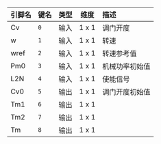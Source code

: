 <!--
DO NOT EDIT THIS FILE DIRECTLY.
This file is generated by tools/comp-docs.js.
All changes will be overwritten by regeneration.
-->

<slot class="model-pins">

| 引脚名 | 键名 | 类型 | 维度 | 描述 |
|:------ |:---- |:----:|:----:|:---- |
| Cv | `0` | 输入 | 1 x 1 | 调门开度 |
| w | `1` | 输入 | 1 x 1 | 转速 |
| wref | `2` | 输入 | 1 x 1 | 转速参考值 |
| Pm0 | `3` | 输入 | 1 x 1 | 机械功率初始值 |
| L2N | `4` | 输入 | 1 x 1 | 使能信号 |
| Cv0 | `5` | 输出 | 1 x 1 | 调门开度初始值 |
| Tm1 | `6` | 输出 | 1 x 1 |  |
| Tm2 | `7` | 输出 | 1 x 1 |  |
| Tm | `8` | 输出 | 1 x 1 |  |

</slot>
